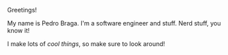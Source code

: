 Greetings!

My name is Pedro Braga. I'm a software engineer and stuff. Nerd stuff, you know it!

I make lots of _cool things_, so make sure to look around!